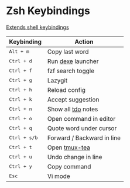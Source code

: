 # Zsh Keybindings

[Extends shell keybindings](./shell.md)

| Keybinding                     | Action                     |
| ------------------------------ | -------------------------- |
| <kbd>Alt<kbd> + <kbd>m<kbd>    | Copy last word             |
| <kbd>Ctrl<kbd> + <kbd>d<kbd>   | Run [dexe][2] launcher     |
| <kbd>Ctrl<kbd> + <kbd>f<kbd>   | fzf search toggle          |
| <kbd>Ctrl<kbd> + <kbd>g<kbd>   | Lazygit                    |
| <kbd>Ctrl<kbd> + <kbd>h<kbd>   | Reload config              |
| <kbd>Ctrl<kbd> + <kbd>k<kbd>   | Accept suggestion          |
| <kbd>Ctrl<kbd> + <kbd>n<kbd>   | Show all [tdo][3] notes    |
| <kbd>Ctrl<kbd> + <kbd>o<kbd>   | Open command in editor     |
| <kbd>Ctrl<kbd> + <kbd>q<kbd>   | Quote word under cursor    |
| <kbd>Ctrl<kbd> + <kbd>s/b<kbd> | Forward / Backward in line |
| <kbd>Ctrl<kbd> + <kbd>t<kbd>   | Open [tmux-tea][1]         |
| <kbd>Ctrl<kbd> + <kbd>u<kbd>   | Undo change in line        |
| <kbd>Ctrl<kbd> + <kbd>y<kbd>   | Copy command               |
| <kbd>Esc<kbd>                  | Vi mode                    |

[1]: https://github.com/2KAbhishek/tmux-tea
[2]: https://github.com/2KAbhishek/dexe
[3]: https://github.com/2KAbhishek/tdo
